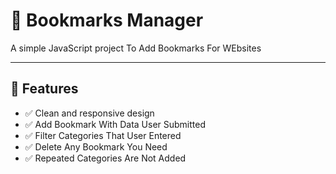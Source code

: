 # 📜 Bookmarks Manager

A simple JavaScript project To Add Bookmarks For WEbsites

---

## 🚀 Features

- ✅ Clean and responsive design
- ✅ Add Bookmark With Data User Submitted
- ✅ Filter Categories That User Entered
- ✅ Delete Any Bookmark You Need
- ✅ Repeated Categories Are Not Added
